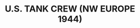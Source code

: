 ---
layout: product
title: "U.S. TANK CREW (NW EUROPE 1944)"
price: "1800" 
desc: "Maketa"
img_path: "/assets/img/DRA6054.webp"
brand: "Dragon"
available: false
special_offer: false
new: false
soon: false
cat: "010000"
subcat: "010600"
subsubcat: "0N/A"
sifra: "DRA6054"
popular: false
spec: false
---